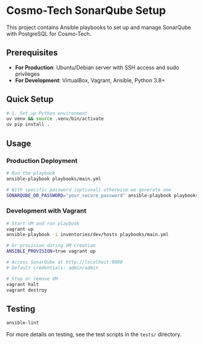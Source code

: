 # Cosmo-Tech SonarQube Setup

This project contains Ansible playbooks to set up and manage SonarQube with PostgreSQL for Cosmo-Tech.

## Prerequisites

- **For Production**: Ubuntu/Debian server with SSH access and sudo privileges
- **For Development**: VirtualBox, Vagrant, Ansible, Python 3.8+

## Quick Setup

```sh
# 1. Set up Python environment
uv venv && source .venv/bin/activate
uv pip install .
```

## Usage

### Production Deployment

```sh
# Run the playbook
ansible-playbook playbooks/main.yml

# With specific password (optional) otherwise we generate one
SONARQUBE_DB_PASSWORD="your_secure_password" ansible-playbook playbooks/main.yml
```

### Development with Vagrant

```sh
# Start VM and run playbook
vagrant up
ansible-playbook -i inventories/dev/hosts playbooks/main.yml

# Or provision during VM creation
ANSIBLE_PROVISION=true vagrant up

# Access SonarQube at http://localhost:9000
# Default credentials: admin/admin

# Stop or remove VM
vagrant halt
vagrant destroy
```


## Testing

```sh
ansible-lint
```

For more details on testing, see the test scripts in the `tests/` directory.

